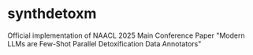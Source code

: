 # synthdetoxm
Official implementation of NAACL 2025 Main Conference Paper "Modern LLMs are Few-Shot Parallel Detoxification Data Annotators"

